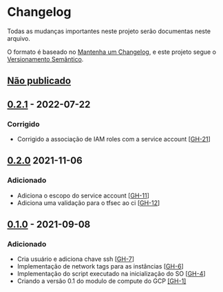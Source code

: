 # Changelog

Todas as mudanças importantes neste projeto serão documentas neste arquivo.

O formato é baseado no [Mantenha um Changelog](https://keepachangelog.com/pt-BR/1.0.0/),
e este projeto segue o [Versionamento Semântico](https://semver.org/lang/pt-BR/spec/v2.0.0.html).

## [Não publicado]

## [0.2.1] - 2022-07-22

### Corrigido
- Corrigido a associação de IAM roles com a service account [[GH-21](https://github.com/mentoriaiac/iac-modulo-compute-gcp/pull/21)]

## [0.2.0] 2021-11-06

### Adicionado
 - Adiciona o escopo do service account [[GH-11](https://github.com/mentoriaiac/iac-modulo-compute-gcp/pull/11)]
 - Adiciona uma validação para o tfsec ao ci [[GH-12](https://github.com/mentoriaiac/iac-modulo-compute-gcp/pull/12)]

## [0.1.0] - 2021-09-08

### Adicionado
- Cria usuário e adiciona chave ssh [[GH-7](https://github.com/mentoriaiac/iac-modulo-compute-gcp/pull/7)]
- Implementação de network tags para as instâncias [[GH-6](https://github.com/mentoriaiac/iac-modulo-compute-gcp/pull/6)]
- Implementação do script executado na inicialização do SO  [[GH-4](https://github.com/mentoriaiac/iac-modulo-compute-gcp/pull/4)]
- Criando a versão 0.1 do modulo de compute do GCP [[GH-1]](https://github.com/mentoriaiac/iac-modulo-compute-gcp/pull/1)

[Não publicado]: https://github.com/mentoriaiac/iac-modulo-compute-gcp/compare/0.2.1...HEAD
[0.2.1]: https://github.com/mentoriaiac/iac-modulo-compute-gcp/releases/tag/0.2.1
[0.2.0]: https://github.com/mentoriaiac/iac-modulo-compute-gcp/releases/tag/0.2.0
[0.1.0]: https://github.com/mentoriaiac/iac-modulo-compute-gcp/releases/tag/0.1.0
